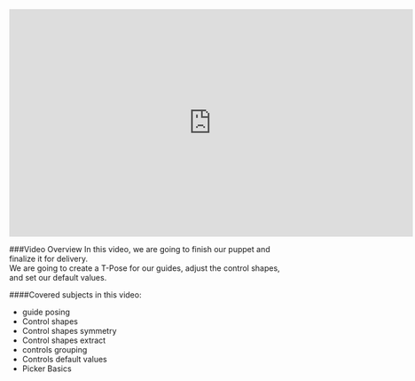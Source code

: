 <iframe width="728" height="409.5" src="https://www.youtube.com/embed/xRwcMtK5JlQ" frameborder="0" allow="accelerometer; autoplay; clipboard-write; encrypted-media; gyroscope; picture-in-picture" allowfullscreen></iframe>

###Video Overview
<font>
In this video, we are going to finish our puppet and finalize it for delivery.<br>
We are going to create a T-Pose for our guides, adjust the control shapes, and set our default values.
</font>

####Covered subjects in this video:
* guide posing
* Control shapes
* Control shapes symmetry
* Control shapes extract
* controls grouping
* Controls default values
* Picker Basics